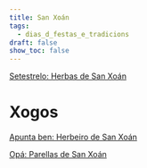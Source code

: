```yaml
---
title: San Xoán
tags:
  - dias_d_festas_e_tradicions
draft: false
show_toc: false
---
```

[Setestrelo: Herbas de San Xoán](https://portaldaspalabras.gal/lexico/setestrelo/herbas-de-san-xoan/) 

# Xogos
[Apunta ben: Herbeiro de San Xoán](https://portaldaspalabras.gal/xogo/herbas-de-san-xoan/)

[Opá: Parellas de San Xoán](https://portaldaspalabras.gal/xogo/parellas-de-san-xoan/)
